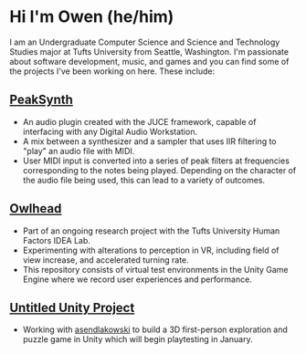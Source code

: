 # Hi I'm Owen (he/him)
I am an Undergraduate Computer Science and Science and Technology Studies major at Tufts University from Seattle, Washington. I'm passionate about software development, music, and games and you can find some of the projects I've been working on here. These include:

## [PeakSynth](https://github.com/owennjpr/PeakSynth-Audio-Plugin)
- An audio plugin created with the JUCE framework, capable of interfacing with any Digital Audio Workstation.
- A mix between a synthesizer and a sampler that uses IIR filtering to "play" an audio file with MIDI.
- User MIDI input is converted into a series of peak filters at frequencies corresponding to the notes being played. Depending on the character of the audio file being used, this can lead to a variety of outcomes.

## [Owlhead](https://github.com/gmccar05/owlhead)
- Part of an ongoing research project with the Tufts University Human Factors IDEA Lab.
- Experimenting with alterations to perception in VR, including field of view increase, and accelerated turning rate.
- This repository consists of virtual test environments in the Unity Game Engine where we record user experiences and performance.

## [Untitled Unity Project](https://github.com/owennjpr/Summer2023Game)
- Working with [asendlakowski](https://github.com/asendlakowski) to build a 3D first-person exploration and puzzle game in Unity which will begin playtesting in January.


<!--
**owennjpr/owennjpr** is a ✨ _special_ ✨ repository because its `README.md` (this file) appears on your GitHub profile.

Here are some ideas to get you started:

- 🔭 I’m currently working on ...
- 🌱 I’m currently learning ...
- 👯 I’m looking to collaborate on ...
- 🤔 I’m looking for help with ...
- 💬 Ask me about ...
- 📫 How to reach me: ...
- 😄 Pronouns: ...
- ⚡ Fun fact: ...
-->
